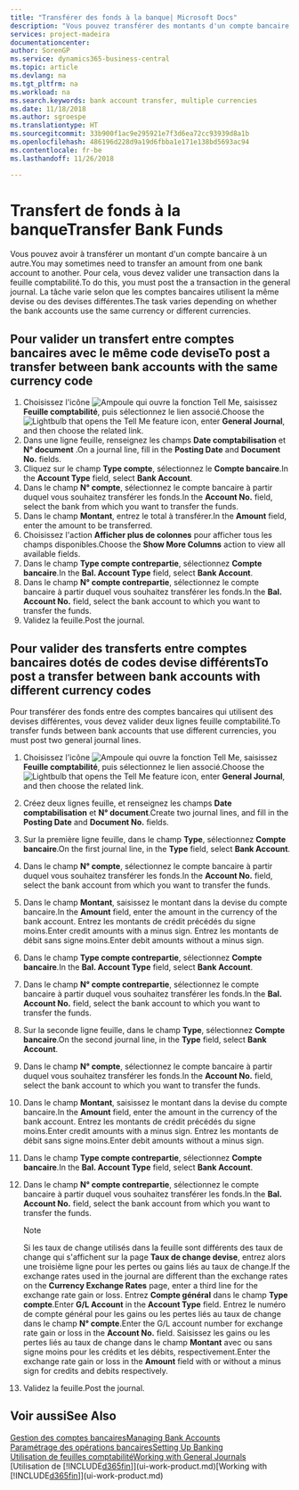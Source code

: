 ```yaml
---
title: "Transférer des fonds à la banque| Microsoft Docs"
description: "Vous pouvez transférer des montants d'un compte bancaire à un autre, y compris dans différentes devises, en validant la transaction dans la feuille comptabilité."
services: project-madeira
documentationcenter: 
author: SorenGP
ms.service: dynamics365-business-central
ms.topic: article
ms.devlang: na
ms.tgt_pltfrm: na
ms.workload: na
ms.search.keywords: bank account transfer, multiple currencies
ms.date: 11/18/2018
ms.author: sgroespe
ms.translationtype: HT
ms.sourcegitcommit: 33b900f1ac9e295921e7f3d6ea72cc93939d8a1b
ms.openlocfilehash: 486196d228d9a19d6fbba1e171e138bd5693ac94
ms.contentlocale: fr-be
ms.lasthandoff: 11/26/2018

---
```

# <a name="transfer-bank-funds"></a><span data-ttu-id="88d49-103">Transfert de fonds à la banque</span><span class="sxs-lookup"><span data-stu-id="88d49-103">Transfer Bank Funds</span></span>
<span data-ttu-id="88d49-104">Vous pouvez avoir à transférer un montant d'un compte bancaire à un autre.</span><span class="sxs-lookup"><span data-stu-id="88d49-104">You may sometimes need to transfer an amount from one bank account to another.</span></span> <span data-ttu-id="88d49-105">Pour cela, vous devez valider une transaction dans la feuille comptabilité.</span><span class="sxs-lookup"><span data-stu-id="88d49-105">To do this, you must post the a transaction in the general journal.</span></span> <span data-ttu-id="88d49-106">La tâche varie selon que les comptes bancaires utilisent la même devise ou des devises différentes.</span><span class="sxs-lookup"><span data-stu-id="88d49-106">The task varies depending on whether the bank accounts use the same currency or different currencies.</span></span>

## <a name="to-post-a-transfer-between-bank-accounts-with-the-same-currency-code"></a><span data-ttu-id="88d49-107">Pour valider un transfert entre comptes bancaires avec le même code devise</span><span class="sxs-lookup"><span data-stu-id="88d49-107">To post a transfer between bank accounts with the same currency code</span></span>
1. <span data-ttu-id="88d49-108">Choisissez l'icône ![Ampoule qui ouvre la fonction Tell Me](media/ui-search/search_small.png "Dites-moi ce que vous voulez faire"), saisissez **Feuille comptabilité**, puis sélectionnez le lien associé.</span><span class="sxs-lookup"><span data-stu-id="88d49-108">Choose the ![Lightbulb that opens the Tell Me feature](media/ui-search/search_small.png "Tell me what you want to do") icon, enter **General Journal**, and then choose the related link.</span></span>
2. <span data-ttu-id="88d49-109">Dans une ligne feuille, renseignez les champs **Date comptabilisation** et **N° document** .</span><span class="sxs-lookup"><span data-stu-id="88d49-109">On a journal line, fill in the **Posting Date** and **Document No.** fields.</span></span>
3. <span data-ttu-id="88d49-110">Cliquez sur le champ **Type compte**, sélectionnez le **Compte bancaire**.</span><span class="sxs-lookup"><span data-stu-id="88d49-110">In the **Account Type** field, select **Bank Account**.</span></span>
4. <span data-ttu-id="88d49-111">Dans le champ **N° compte**, sélectionnez le compte bancaire à partir duquel vous souhaitez transférer les fonds.</span><span class="sxs-lookup"><span data-stu-id="88d49-111">In the **Account No.** field, select the bank from which you want to transfer the funds.</span></span>
5. <span data-ttu-id="88d49-112">Dans le champ **Montant**, entrez le total à transférer.</span><span class="sxs-lookup"><span data-stu-id="88d49-112">In the **Amount** field, enter the amount to be transferred.</span></span>
6. <span data-ttu-id="88d49-113">Choisissez l'action **Afficher plus de colonnes** pour afficher tous les champs disponibles.</span><span class="sxs-lookup"><span data-stu-id="88d49-113">Choose the **Show More Columns** action to view all available fields.</span></span>
7. <span data-ttu-id="88d49-114">Dans le champ **Type compte contrepartie**, sélectionnez **Compte bancaire**.</span><span class="sxs-lookup"><span data-stu-id="88d49-114">In the **Bal. Account Type** field, select **Bank Account**.</span></span>
8. <span data-ttu-id="88d49-115">Dans le champ **N° compte contrepartie**, sélectionnez le compte bancaire à partir duquel vous souhaitez transférer les fonds.</span><span class="sxs-lookup"><span data-stu-id="88d49-115">In the **Bal. Account No.** field, select the bank account to which you want to transfer the funds.</span></span>
9. <span data-ttu-id="88d49-116">Validez la feuille.</span><span class="sxs-lookup"><span data-stu-id="88d49-116">Post the journal.</span></span>

## <a name="to-post-a-transfer-between-bank-accounts-with-different-currency-codes"></a><span data-ttu-id="88d49-117">Pour valider des transferts entre comptes bancaires dotés de codes devise différents</span><span class="sxs-lookup"><span data-stu-id="88d49-117">To post a transfer between bank accounts with different currency codes</span></span>
<span data-ttu-id="88d49-118">Pour transférer des fonds entre des comptes bancaires qui utilisent des devises différentes, vous devez valider deux lignes feuille comptabilité.</span><span class="sxs-lookup"><span data-stu-id="88d49-118">To transfer funds between bank accounts that use different currencies, you must post two general journal lines.</span></span>

1. <span data-ttu-id="88d49-119">Choisissez l'icône ![Ampoule qui ouvre la fonction Tell Me](media/ui-search/search_small.png "Dites-moi ce que vous voulez faire"), saisissez **Feuille comptabilité**, puis sélectionnez le lien associé.</span><span class="sxs-lookup"><span data-stu-id="88d49-119">Choose the ![Lightbulb that opens the Tell Me feature](media/ui-search/search_small.png "Tell me what you want to do") icon, enter **General Journal**, and then choose the related link.</span></span>
2. <span data-ttu-id="88d49-120">Créez deux lignes feuille, et renseignez les champs **Date comptabilisation** et **N° document**.</span><span class="sxs-lookup"><span data-stu-id="88d49-120">Create two journal lines, and fill in the **Posting Date** and **Document No.** fields.</span></span>
3. <span data-ttu-id="88d49-121">Sur la première ligne feuille, dans le champ **Type**, sélectionnez **Compte bancaire**.</span><span class="sxs-lookup"><span data-stu-id="88d49-121">On the first journal line, in the **Type** field, select **Bank Account**.</span></span>
4. <span data-ttu-id="88d49-122">Dans le champ **N° compte**, sélectionnez le compte bancaire à partir duquel vous souhaitez transférer les fonds.</span><span class="sxs-lookup"><span data-stu-id="88d49-122">In the **Account No.** field, select the bank account from which you want to transfer the funds.</span></span>
5. <span data-ttu-id="88d49-123">Dans le champ **Montant**, saisissez le montant dans la devise du compte bancaire.</span><span class="sxs-lookup"><span data-stu-id="88d49-123">In the **Amount** field, enter the amount in the currency of the bank account.</span></span> <span data-ttu-id="88d49-124">Entrez les montants de crédit précédés du signe moins.</span><span class="sxs-lookup"><span data-stu-id="88d49-124">Enter credit amounts with a minus sign.</span></span> <span data-ttu-id="88d49-125">Entrez les montants de débit sans signe moins.</span><span class="sxs-lookup"><span data-stu-id="88d49-125">Enter debit amounts without a minus sign.</span></span>
6. <span data-ttu-id="88d49-126">Dans le champ **Type compte contrepartie**, sélectionnez **Compte bancaire**.</span><span class="sxs-lookup"><span data-stu-id="88d49-126">In the **Bal. Account Type** field, select **Bank Account**.</span></span>
7. <span data-ttu-id="88d49-127">Dans le champ **N° compte contrepartie**, sélectionnez le compte bancaire à partir duquel vous souhaitez transférer les fonds.</span><span class="sxs-lookup"><span data-stu-id="88d49-127">In the **Bal. Account No.** field, select the bank account to which you want to transfer the funds.</span></span>
8. <span data-ttu-id="88d49-128">Sur la seconde ligne feuille, dans le champ **Type**, sélectionnez **Compte bancaire**.</span><span class="sxs-lookup"><span data-stu-id="88d49-128">On the second journal line, in the **Type** field, select **Bank Account**.</span></span>
9. <span data-ttu-id="88d49-129">Dans le champ **N° compte**, sélectionnez le compte bancaire à partir duquel vous souhaitez transférer les fonds.</span><span class="sxs-lookup"><span data-stu-id="88d49-129">In the **Account No.** field, select the bank account to which you want to transfer the funds.</span></span>
10. <span data-ttu-id="88d49-130">Dans le champ **Montant**, saisissez le montant dans la devise du compte bancaire.</span><span class="sxs-lookup"><span data-stu-id="88d49-130">In the **Amount** field, enter the amount in the currency of the bank account.</span></span> <span data-ttu-id="88d49-131">Entrez les montants de crédit précédés du signe moins.</span><span class="sxs-lookup"><span data-stu-id="88d49-131">Enter credit amounts with a minus sign.</span></span> <span data-ttu-id="88d49-132">Entrez les montants de débit sans signe moins.</span><span class="sxs-lookup"><span data-stu-id="88d49-132">Enter debit amounts without a minus sign.</span></span>
11. <span data-ttu-id="88d49-133">Dans le champ **Type compte contrepartie**, sélectionnez **Compte bancaire**.</span><span class="sxs-lookup"><span data-stu-id="88d49-133">In the **Bal. Account Type** field, select **Bank Account**.</span></span>  
12. <span data-ttu-id="88d49-134">Dans le champ **N° compte contrepartie**, sélectionnez le compte bancaire à partir duquel vous souhaitez transférer les fonds.</span><span class="sxs-lookup"><span data-stu-id="88d49-134">In the **Bal. Account No.** field, select the bank account from which you want to transfer the funds.</span></span>

    > [!NOTE]  
    > <span data-ttu-id="88d49-135">Si les taux de change utilisés dans la feuille sont différents des taux de change qui s'affichent sur la page **Taux de change devise**, entrez alors une troisième ligne pour les pertes ou gains liés au taux de change.</span><span class="sxs-lookup"><span data-stu-id="88d49-135">If the exchange rates used in the journal are different than the exchange rates on the **Currency Exchange Rates** page, enter a third line for the exchange rate gain or loss.</span></span> <span data-ttu-id="88d49-136">Entrez **Compte général** dans le champ **Type compte**.</span><span class="sxs-lookup"><span data-stu-id="88d49-136">Enter **G/L Account** in the **Account Type** field.</span></span> <span data-ttu-id="88d49-137">Entrez le numéro de compte général pour les gains ou les pertes liés au taux de change dans le champ **N° compte**.</span><span class="sxs-lookup"><span data-stu-id="88d49-137">Enter the G/L account number for exchange rate gain or loss in the **Account No.** field.</span></span> <span data-ttu-id="88d49-138">Saisissez les gains ou les pertes liés au taux de change dans le champ **Montant** avec ou sans signe moins pour les crédits et les débits, respectivement.</span><span class="sxs-lookup"><span data-stu-id="88d49-138">Enter the exchange rate gain or loss in the **Amount** field with or without a minus sign for credits and debits respectively.</span></span>
13. <span data-ttu-id="88d49-139">Validez la feuille.</span><span class="sxs-lookup"><span data-stu-id="88d49-139">Post the journal.</span></span>

## <a name="see-also"></a><span data-ttu-id="88d49-140">Voir aussi</span><span class="sxs-lookup"><span data-stu-id="88d49-140">See Also</span></span>
[<span data-ttu-id="88d49-141">Gestion des comptes bancaires</span><span class="sxs-lookup"><span data-stu-id="88d49-141">Managing Bank Accounts</span></span>](bank-manage-bank-accounts.md)  
[<span data-ttu-id="88d49-142">Paramétrage des opérations bancaires</span><span class="sxs-lookup"><span data-stu-id="88d49-142">Setting Up Banking</span></span>](bank-setup-banking.md)  
[<span data-ttu-id="88d49-143">Utilisation de feuilles comptabilité</span><span class="sxs-lookup"><span data-stu-id="88d49-143">Working with General Journals</span></span>](ui-work-general-journals.md)  
<span data-ttu-id="88d49-144">[Utilisation de [!INCLUDE[d365fin](includes/d365fin_md.md)]](ui-work-product.md)</span><span class="sxs-lookup"><span data-stu-id="88d49-144">[Working with [!INCLUDE[d365fin](includes/d365fin_md.md)]](ui-work-product.md)</span></span>

